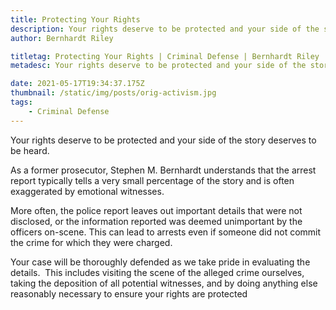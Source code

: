 ```yaml
---
title: Protecting Your Rights
description: Your rights deserve to be protected and your side of the story deserves to be heard.
author: Bernhardt Riley

titletag: Protecting Your Rights | Criminal Defense | Bernhardt Riley
metadesc: Your rights deserve to be protected and your side of the story deserves to be heard.

date: 2021-05-17T19:34:37.175Z
thumbnail: /static/img/posts/orig-activism.jpg
tags:
    - Criminal Defense
---
```


Your rights deserve to be protected and your side of the story deserves to be heard.

As a former prosecutor, Stephen M. Bernhardt understands that the arrest report typically tells a very small percentage of the story and is often exaggerated by emotional witnesses.

More often, the police report leaves out important details that were not disclosed, or the information reported was deemed unimportant by the officers on-scene. This can lead to arrests even if
someone did not commit the crime for which they were charged.

Your case will be thoroughly defended as we take pride in evaluating the details.  This includes visiting the scene of the alleged crime ourselves, taking the deposition of all potential witnesses,
and by doing anything else reasonably necessary to ensure your rights are protected
